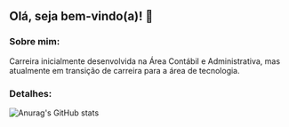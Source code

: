 ## Olá, seja bem-vindo(a)! 👋

### Sobre mim:
Carreira inicialmente desenvolvida na Área Contábil e Administrativa, mas atualmente em transição de carreira para a área de tecnologia. 

### Detalhes: 
![Anurag's GitHub stats](https://github-readme-stats.vercel.app/api?username=Prisciladurao&show_icons=true&theme=dracula)
